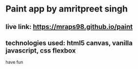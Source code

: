 # Paint app by amritpreet singh
## live link: https://mraps98.github.io/paint
## technologies used: html5 canvas, vanilla javascript, css flexbox
have fun
